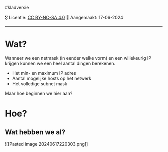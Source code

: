 #kladversie

🎖️ Licentie: [CC BY-NC-SA 4.0](https://creativecommons.org/licenses/by-nc-sa/4.0/)
📅 Aangemaakt: 17-06-2024

---
# Wat?
Wanneer we een netmask (in eender welke vorm) en een willekeurig IP krijgen kunnen we een heel aantal dingen berekenen.

-  Het min- en maximum IP adres
- Aantal mogelijke hosts op het netwerk
- Het volledige subnet mask

Maar hoe beginnen we hier aan?

# Hoe?
## Wat hebben we al?


![[Pasted image 20240617220303.png]]